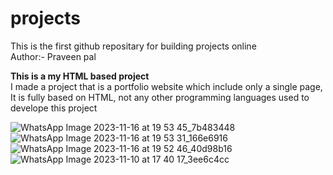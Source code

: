 # projects
This is the first github repositary for building projects online
<br>
Author:- Praveen pal

<b>This is a my HTML based project</b><br>
I made a project that is a portfolio website which include only a single page,<br>
It is fully based on HTML, not any other programming languages used to develope this project

![WhatsApp Image 2023-11-16 at 19 53 45_7b483448](https://github.com/imdp011/projects/assets/91554658/7ce1a4e9-fba9-4894-b6da-531c21f0d710)
![WhatsApp Image 2023-11-16 at 19 53 31_166e6916](https://github.com/imdp011/projects/assets/91554658/78acef5b-5c9a-4a6a-be10-b10760a1bbfe)
![WhatsApp Image 2023-11-16 at 19 52 46_40d98b16](https://github.com/imdp011/projects/assets/91554658/60103a95-aec7-41a8-9a7d-28f804ec236f)
![WhatsApp Image 2023-11-10 at 17 40 17_3ee6c4cc](https://github.com/imdp011/projects/assets/91554658/4e515ed2-d78b-44db-966b-79e904692af6)





 

